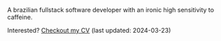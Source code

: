 A brazilian fullstack software developer with an ironic high sensitivity to caffeine.


Interested? <a href="./Jorge_Risco_cv.pdf" target="_blank">Checkout my CV</a> (last updated: 2024-03-23)
